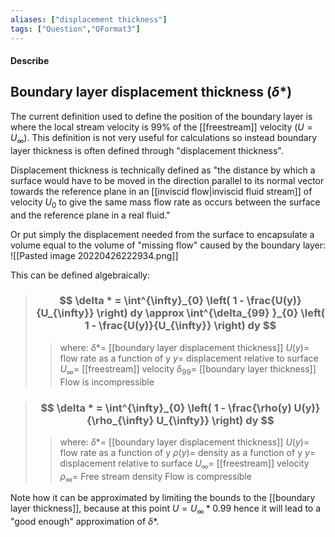 ```yaml
---
aliases: ["displacement thickness"]
tags: ["Question","QFormat3"]
---
```


#### Describe
## Boundary layer displacement thickness ($\delta*$)

The current definition used to define the position of the boundary layer is where the local stream velocity is 99% of the [[freestream]] velocity ($U=U_{\infty}$). This definition is not very useful for calculations so instead boundary layer thickness is often defined through "displacement thickness".

Displacement thickness is technically defined as "the distance by which a surface would have to be moved in the direction parallel to its normal vector towards the reference plane in an [[inviscid flow|inviscid fluid stream]] of velocity $U_{0}$ to give the same mass flow rate as occurs between the surface and the reference plane in a real fluid."

Or put simply the displacement needed from the surface to encapsulate a volume equal to the volume of "missing flow" caused by the boundary layer:
![[Pasted image 20220426222934.png]]

This can be defined algebraically:

> ### $$ \delta * = \int^{\infty}_{0} \left( 1 - \frac{U(y)}{U_{\infty}} \right) dy \approx \int^{\delta_{99} }_{0} \left( 1 - \frac{U(y)}{U_{\infty}} \right) dy $$ 
>> where:
>> $\delta *=$ [[boundary layer displacement thickness]] 
>> $U(y)=$ flow rate as a function of y
>> $y=$ displacement relative to surface
>> $U_{\infty}=$ [[freestream]] velocity 
>> $\delta_{99}=$ [[boundary layer thickness]]
>> Flow is incompressible


> ### $$ \delta * = \int^{\infty}_{0} \left( 1 - \frac{\rho(y) U(y)}{\rho_{\infty} U_{\infty}} \right) dy $$ 
>> where:
>> $\delta *=$ [[boundary layer displacement thickness]] 
>> $U(y)=$ flow rate as a function of y
>> $\rho(y)=$ density as a function of y
>> $y=$ displacement relative to surface
>> $U_{\infty}=$ [[freestream]] velocity 
>> $\rho_{\infty}=$ Free stream density
>> Flow is compressible

Note how it can be approximated by limiting the bounds to the [[boundary layer thickness]], because at this point $U = U_{\infty} * 0.99$ hence it will lead to a "good enough" approximation of $\delta *$.
